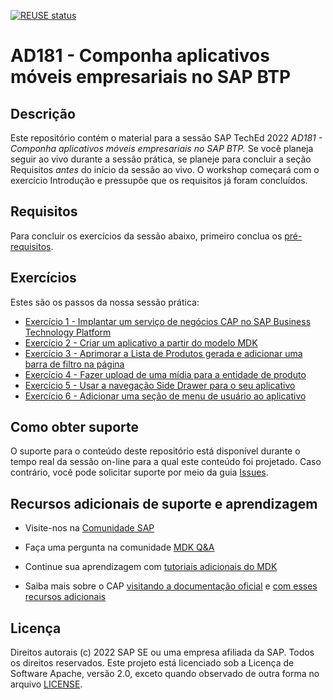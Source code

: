 [![REUSE status](https://api.reuse.software/badge/github.com/SAP-samples/teched2022-AD181)](https://api.reuse.software/info/github.com/SAP-samples/teched2022-AD181)

# AD181 - Componha aplicativos móveis empresariais no SAP BTP

## Descrição

Este repositório contém o material para a sessão SAP TechEd 2022 *AD181 - Componha aplicativos móveis empresariais no SAP BTP.* Se você planeja seguir ao vivo durante a sessão prática, se planeje para concluir a seção Requisitos *antes* do início da sessão ao vivo. O workshop começará com o exercício Introdução e pressupõe que os requisitos já foram concluídos.

## Requisitos

Para concluir os exercícios da sessão abaixo, primeiro conclua os [pré-requisitos](exercises/ex0/README.md).

## Exercícios

Estes são os passos da nossa sessão prática:

- [Exercício 1 - Implantar um serviço de negócios CAP no SAP Business Technology Platform](exercises/ex1/README.md)    
- [Exercício 2 - Criar um aplicativo a partir do modelo MDK](exercises/ex2/README.md)
- [Exercício 3 - Aprimorar a Lista de Produtos gerada e adicionar uma barra de filtro na página](exercises/ex3/README.md)
- [Exercício 4 - Fazer upload de uma mídia para a entidade de produto](exercises/ex4/README.md)
- [Exercício 5 - Usar a navegação Side Drawer para o seu aplicativo](exercises/ex5/README.md)
- [Exercício 6 - Adicionar uma seção de menu de usuário ao aplicativo](exercises/ex5/README.md)

## Como obter suporte

O suporte para o conteúdo deste repositório está disponível durante o tempo real da sessão on-line para a qual este conteúdo foi projetado. Caso contrário, você pode solicitar suporte por meio da guia [Issues](../../issues).

## Recursos adicionais de suporte e aprendizagem

- Visite-nos na [Comunidade SAP](https://community.sap.com/topics/mobile-technology)

- Faça uma pergunta na comunidade [MDK Q&A](https://answers.sap.com/tags/73555000100800001081)

- Continue sua aprendizagem com [tutoriais adicionais do MDK](https://help.sap.com/doc/f53c64b93e5140918d676b927a3cd65b/Cloud/en-US/docs-en/guides/getting-started/mdk/overview.html#tutorials)

- Saiba mais sobre o CAP [visitando a documentação oficial](https://cap.cloud.sap/docs/) e [com esses recursos adicionais](https://cap.cloud.sap/docs/resources/) 

## Licença
Direitos autorais (c) 2022 SAP SE ou uma empresa afiliada da SAP. Todos os direitos reservados. Este projeto está licenciado sob a Licença de Software Apache, versão 2.0, exceto quando observado de outra forma no arquivo [LICENSE](LICENSES/Apache-2.0.txt).
